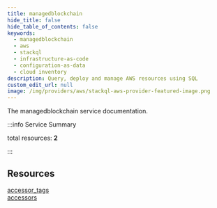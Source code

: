 ```yaml
---
title: managedblockchain
hide_title: false
hide_table_of_contents: false
keywords:
  - managedblockchain
  - aws
  - stackql
  - infrastructure-as-code
  - configuration-as-data
  - cloud inventory
description: Query, deploy and manage AWS resources using SQL
custom_edit_url: null
image: /img/providers/aws/stackql-aws-provider-featured-image.png
---
```


The managedblockchain service documentation.

:::info Service Summary

<div class="row">
<div class="providerDocColumn">
<span>total resources:&nbsp;<b>2</b></span><br />
</div>
</div>

:::

## Resources
<div class="row">
<div class="providerDocColumn">
<a href="/providers/aws/managedblockchain/accessor_tags/">accessor_tags</a>
</div>
<div class="providerDocColumn">
<a href="/providers/aws/managedblockchain/accessors/">accessors</a>
</div>
</div>